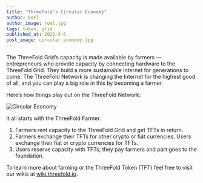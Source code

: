 ```yaml
---
title: "ThreeFold's Circular Economy"
author: Roel
author_image: roel.jpg
tags: token, grid
published_at: 2020-3-6
post_image: circular_economy.jpg
---
```


The ThreeFold Grid’s capacity is made available by farmers — entrepreneurs who provide capacity by connecting hardware to the ThreeFold Grid. They build a more sustainable Internet for generations to come. The ThreeFold Network is changing the Internet for the highest good of all, and you can play a big role in this by becoming a farmer.

Here’s how things play out on the ThreeFold Network:

![Circular Economy](circular_economy.jpg)

It all starts with the ThreeFold Farmer.

1. Farmers rent capacity to the ThreeFold Grid and get TFTs in return.
2. Farmers exchange their TFTs for other crypto or fiat currencies. Users exchange their fiat or crypto currencies for TFTs.
3. Users reserve capacity with TFTs, they pay farmers and part goes to the foundation.

To learn more about farming or the ThreeFold Token (TFT) feel free to visit our wikis at [wiki.threefold.io](https://wiki.threefold.io).
